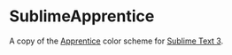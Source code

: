 # SublimeApprentice

A copy of the [Apprentice](https://github.com/romainl/Apprentice) color scheme for [Sublime Text 3](https://www.sublimetext.com/).
